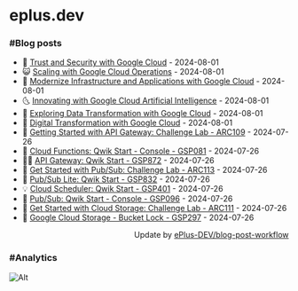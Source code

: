 # eplus.dev

### #Blog posts

<!-- BLOG-POST-LIST:START -->
 - 🧰 [Trust and Security with Google Cloud](https://eplus.dev/trust-and-security-with-google-cloud) - 2024-08-01
 - 😺 [Scaling with Google Cloud Operations](https://eplus.dev/scaling-with-google-cloud-operations) - 2024-08-01
 - 🗽 [Modernize Infrastructure and Applications with Google Cloud](https://eplus.dev/modernize-infrastructure-and-applications-with-google-cloud) - 2024-08-01
 - 🌜 [Innovating with Google Cloud Artificial Intelligence](https://eplus.dev/innovating-with-google-cloud-artificial-intelligence) - 2024-08-01
 - 📝 [Exploring Data Transformation with Google Cloud](https://eplus.dev/exploring-data-transformation-with-google-cloud) - 2024-08-01
 - 🚀 [Digital Transformation with Google Cloud](https://eplus.dev/digital-transformation-with-google-cloud) - 2024-08-01
 - 💼 [Getting Started with API Gateway: Challenge Lab - ARC109](https://eplus.dev/getting-started-with-api-gateway-challenge-lab-arc109) - 2024-07-26
 - 🦣 [Cloud Functions: Qwik Start - Console - GSP081](https://eplus.dev/cloud-functions-qwik-start-console-gsp081) - 2024-07-26
 - 👨‍🏫 [API Gateway: Qwik Start - GSP872](https://eplus.dev/api-gateway-qwik-start-gsp872) - 2024-07-26
 - 🔭 [Get Started with Pub/Sub: Challenge Lab - ARC113](https://eplus.dev/get-started-with-pubsub-challenge-lab-arc113) - 2024-07-26
 - 🤡 [Pub/Sub Lite: Qwik Start - GSP832](https://eplus.dev/pubsub-lite-qwik-start-gsp832) - 2024-07-26
 - 💡 [Cloud Scheduler: Qwik Start - GSP401](https://eplus.dev/cloud-scheduler-qwik-start-gsp401) - 2024-07-26
 - 🦣 [Pub/Sub: Qwik Start - Console - GSP096](https://eplus.dev/pubsub-qwik-start-console-gsp096) - 2024-07-26
 - 💪 [Get Started with Cloud Storage: Challenge Lab - ARC111](https://eplus.dev/get-started-with-cloud-storage-challenge-lab-arc111) - 2024-07-26
 - 🤡 [Google Cloud Storage - Bucket Lock - GSP297](https://eplus.dev/google-cloud-storage-bucket-lock-gsp297) - 2024-07-26<!-- BLOG-POST-LIST:END -->

<div align="right">
  Update by <a target="_blank"
    href="https://github.com/ePlus-DEV/blog-post-workflow">ePlus-DEV/blog-post-workflow</a>
</div>

### #Analytics
![Alt](https://repobeats.axiom.co/api/embed/9990f7cddfbad8d834990b10ccad05f81ac1096f.svg "Repobeats analytics image")
